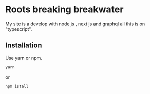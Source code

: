 # Roots breaking breakwater

My site is a develop with node js , next js and graphql all this is on "typescript".
## Installation

Use yarn or npm.

```bash
yarn
```
or
```bash
npm istall 
```
